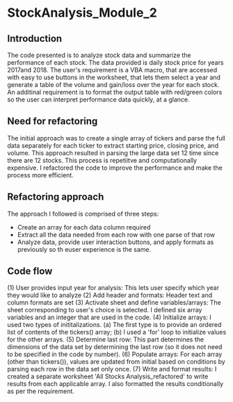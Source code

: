 # StockAnalysis_Module_2

## Introduction
The code presented is to analyze stock data and summarize the performance of each stock. The data provided is daily stock price for years 2017and 2018. The user's requirement is a VBA macro, that are accessed with easy to use buttons in the worksheet, that lets them select a year and generate a table of the volume and gain/loss over the year for each stock. An additinal requirement is to format the output table with red/green colors so the user can interpret performance data quickly, at a glance.

## Need for refactoring
The initial approach was to create a single array of tickers and parse the full data separately for each ticker to extract starting price, closing price, and volume. This approach resulted in parsing the large data set 12 time since there are 12 stocks. This process is repetiitve and computationally expensive. I refactored the code to improve the performance and make the process more efficient.

## Refactoring approach
The approach I followed is comprised of three steps:
- Create an array for each data column required 
- Extract all the data needed from each row with one parse of that row
- Analyze data, provide user interaction buttons, and apply formats as previously so th euser experience is the same.

## Code flow
(1) User provides input year for analysis: This lets user specify which year they would like to analyze
(2) Add header and formats: Header text and column formats are set
(3) Activate sheet and define variables/arrays: The sheet corresponding to user's choice is selected. I defined six array variables and an integer that are used in the code.
(4) Initialize arrays: I used two types of inititalizations. (a) The first type is to provide an ordered list of contents of the tickers() array; (b) I used a 'for' loop to initialize values for the other arrays.
(5) Determine last row: This part determines the dimensions of the data set by determining the last row (so it does not need to be specified in the code by number).
(6) Populate arrays: For each array (other than tickers()), values are updated from initial based on conditions by parsing each row in the data set only once.
(7) Write and format results: I created a separate worksheet 'All Stocks Analysis_refactored' to write results from each applicable array. I also formatted the results conditionally as per the requirement.


